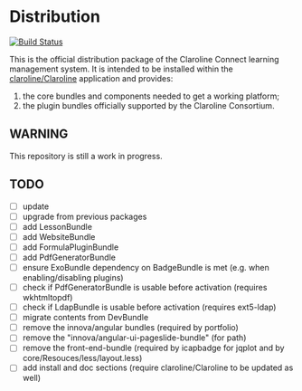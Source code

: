 # Distribution

[![Build Status](https://travis-ci.org/claroline/Distribution.svg?branch=master)](https://travis-ci.org/claroline/Distribution)

This is the official distribution package of the Claroline Connect learning
management system. It is intended to be installed within the
[claroline/Claroline](http://github.com/claroline/Claroline) application and
provides:

1. the core bundles and components needed to get a working platform;
2. the plugin bundles officially supported by the Claroline Consortium.

## WARNING

This repository is still a work in progress.

## TODO

- [ ] update
- [ ] upgrade from previous packages
- [ ] add LessonBundle
- [ ] add WebsiteBundle
- [ ] add FormulaPluginBundle
- [ ] add PdfGeneratorBundle
- [ ] ensure ExoBundle dependency on BadgeBundle is met (e.g. when enabling/disabling plugins)
- [ ] check if PdfGeneratorBundle is usable before activation (requires wkhtmltopdf)
- [ ] check if LdapBundle is usable before activation (requires ext5-ldap)
- [ ] migrate contents from DevBundle
- [ ] remove the innova/angular bundles (required by portfolio)
- [ ] remove the "innova/angular-ui-pageslide-bundle" (for path)
- [ ] remove the front-end-bundle (required by icapbadge for jqplot and by core/Resouces/less/layout.less)
- [ ] add install and doc sections (require claroline/Claroline to be updated as well)
